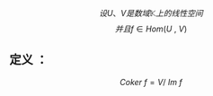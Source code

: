 $$设U 、 V是数域\mathbb{K}上的线性空间$$
$$并且f \in Hom(U \ , \ V)$$
## 定义 ：
$$\tag{线性映射的余核}Coker \ f = V / \ Im  \ f$$